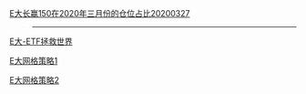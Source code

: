 

[E大长赢150在2020年三月份的仓位占比20200327](https://github.com/l00c00l/Notes_Cards/blob/master/CD20200327-math_formula_howto.md)

> ----------------------------------------

[E大-ETF拯救世界](https://github.com/l00c00l/chinaetfs_public_saying/blob/master/README.md)

[E大网格策略1](https://github.com/l00c00l/NetTrade/blob/master/README.md)

[E大网格策略2](https://github.com/l00c00l/grid-trading/blob/master/README.md)


